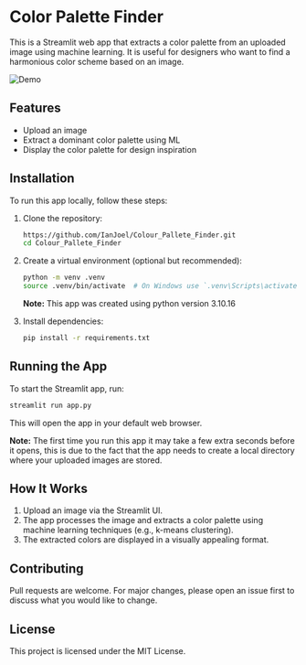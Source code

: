 # Color Palette Finder

This is a Streamlit web app that extracts a color palette from an uploaded image using machine learning. It is useful for designers who want to find a harmonious color scheme based on an image.

![Demo](assets/AppDemo-3.gif)


## Features
- Upload an image
- Extract a dominant color palette using ML
- Display the color palette for design inspiration

## Installation

To run this app locally, follow these steps:

1. Clone the repository:
   ```sh
   https://github.com/IanJoel/Colour_Pallete_Finder.git
   cd Colour_Pallete_Finder
   ```

2. Create a virtual environment (optional but recommended):
   ```sh
   python -m venv .venv
   source .venv/bin/activate  # On Windows use `.venv\Scripts\activate`
   ```
   **Note:** This app was created using python version 3.10.16

3. Install dependencies:
   ```sh
   pip install -r requirements.txt
   ```

## Running the App

To start the Streamlit app, run:
```sh
streamlit run app.py
```

This will open the app in your default web browser. 

**Note:** The first time you run this app it may take a few extra seconds before it opens, this is due to the fact that the app needs to create a local directory where your uploaded images are stored.


## How It Works
1. Upload an image via the Streamlit UI.
2. The app processes the image and extracts a color palette using machine learning techniques (e.g., k-means clustering).
3. The extracted colors are displayed in a visually appealing format.

## Contributing
Pull requests are welcome. For major changes, please open an issue first to discuss what you would like to change.

## License
This project is licensed under the MIT License.

